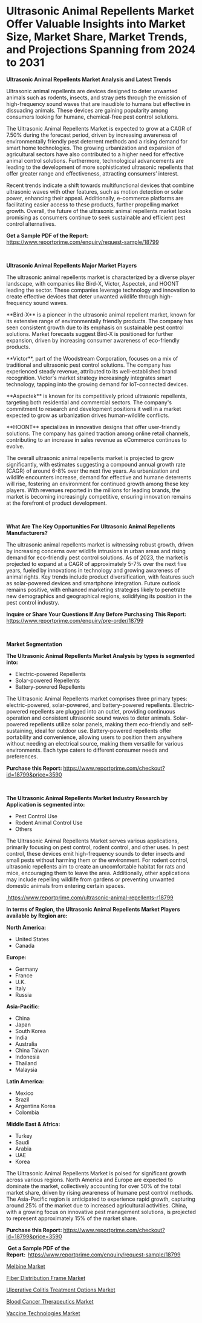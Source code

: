 <p><h1>Ultrasonic Animal Repellents Market Offer Valuable Insights into Market Size, Market Share, Market Trends, and Projections Spanning from 2024 to 2031</h1></p><p><strong>Ultrasonic Animal Repellents Market Analysis and Latest Trends</strong></p>
<p><p>Ultrasonic animal repellents are devices designed to deter unwanted animals such as rodents, insects, and stray pets through the emission of high-frequency sound waves that are inaudible to humans but effective in dissuading animals. These devices are gaining popularity among consumers looking for humane, chemical-free pest control solutions. </p><p>The Ultrasonic Animal Repellents Market is expected to grow at a CAGR of 7.50% during the forecast period, driven by increasing awareness of environmentally friendly pest deterrent methods and a rising demand for smart home technologies. The growing urbanization and expansion of agricultural sectors have also contributed to a higher need for effective animal control solutions. Furthermore, technological advancements are leading to the development of more sophisticated ultrasonic repellents that offer greater range and effectiveness, attracting consumers’ interest.</p><p>Recent trends indicate a shift towards multifunctional devices that combine ultrasonic waves with other features, such as motion detection or solar power, enhancing their appeal. Additionally, e-commerce platforms are facilitating easier access to these products, further propelling market growth. Overall, the future of the ultrasonic animal repellents market looks promising as consumers continue to seek sustainable and efficient pest control alternatives.</p></p>
<p><strong>Get a Sample PDF of the Report:&nbsp;</strong> <a href="https://www.reportprime.com/enquiry/request-sample/18799?utm_campaign=40&utm_medium=2&utm_source=Github&utm_content=ia&utm_term=22112024&utm_id=ultrasonic-animal-repellents">https://www.reportprime.com/enquiry/request-sample/18799</a></p>
<p>&nbsp;</p>
<p><strong>Ultrasonic Animal Repellents Major Market Players</strong></p>
<p><p>The ultrasonic animal repellents market is characterized by a diverse player landscape, with companies like Bird-X, Victor, Aspectek, and HOONT leading the sector. These companies leverage technology and innovation to create effective devices that deter unwanted wildlife through high-frequency sound waves.</p><p>**Bird-X** is a pioneer in the ultrasonic animal repellent market, known for its extensive range of environmentally friendly products. The company has seen consistent growth due to its emphasis on sustainable pest control solutions. Market forecasts suggest Bird-X is positioned for further expansion, driven by increasing consumer awareness of eco-friendly products.</p><p>**Victor**, part of the Woodstream Corporation, focuses on a mix of traditional and ultrasonic pest control solutions. The company has experienced steady revenue, attributed to its well-established brand recognition. Victor's market strategy increasingly integrates smart technology, tapping into the growing demand for IoT-connected devices.</p><p>**Aspectek** is known for its competitively priced ultrasonic repellents, targeting both residential and commercial sectors. The company's commitment to research and development positions it well in a market expected to grow as urbanization drives human-wildlife conflicts.</p><p>**HOONT** specializes in innovative designs that offer user-friendly solutions. The company has gained traction among online retail channels, contributing to an increase in sales revenue as eCommerce continues to evolve.</p><p>The overall ultrasonic animal repellents market is projected to grow significantly, with estimates suggesting a compound annual growth rate (CAGR) of around 6-8% over the next five years. As urbanization and wildlife encounters increase, demand for effective and humane deterrents will rise, fostering an environment for continued growth among these key players. With revenues reported in the millions for leading brands, the market is becoming increasingly competitive, ensuring innovation remains at the forefront of product development.</p></p>
<p>&nbsp;</p>
<p><strong>What Are The Key Opportunities For Ultrasonic Animal Repellents Manufacturers?</strong></p>
<p><p>The ultrasonic animal repellents market is witnessing robust growth, driven by increasing concerns over wildlife intrusions in urban areas and rising demand for eco-friendly pest control solutions. As of 2023, the market is projected to expand at a CAGR of approximately 5-7% over the next five years, fueled by innovations in technology and growing awareness of animal rights. Key trends include product diversification, with features such as solar-powered devices and smartphone integration. Future outlook remains positive, with enhanced marketing strategies likely to penetrate new demographics and geographical regions, solidifying its position in the pest control industry.</p></p>
<p><strong>Inquire or Share Your Questions If Any Before Purchasing This Report:</strong> <a href="https://www.reportprime.com/enquiry/pre-order/18799?utm_campaign=40&utm_medium=2&utm_source=Github&utm_content=ia&utm_term=22112024&utm_id=ultrasonic-animal-repellents">https://www.reportprime.com/enquiry/pre-order/18799</a></p>
<p>&nbsp;</p>
<p><strong>Market Segmentation</strong></p>
<p><strong>The Ultrasonic Animal Repellents Market Analysis by types is segmented into:</strong></p>
<p><ul><li>Electric-powered Repellents</li><li>Solar-powered Repellents</li><li>Battery-powered Repellents</li></ul></p>
<p><p>The Ultrasonic Animal Repellents market comprises three primary types: electric-powered, solar-powered, and battery-powered repellents. Electric-powered repellents are plugged into an outlet, providing continuous operation and consistent ultrasonic sound waves to deter animals. Solar-powered repellents utilize solar panels, making them eco-friendly and self-sustaining, ideal for outdoor use. Battery-powered repellents offer portability and convenience, allowing users to position them anywhere without needing an electrical source, making them versatile for various environments. Each type caters to different consumer needs and preferences.</p></p>
<p><strong>Purchase this Report:&nbsp;</strong><a href="https://www.reportprime.com/checkout?id=18799&price=3590&utm_campaign=40&utm_medium=2&utm_source=Github&utm_content=ia&utm_term=22112024&utm_id=ultrasonic-animal-repellents">https://www.reportprime.com/checkout?id=18799&price=3590</a></p>
<p>&nbsp;</p>
<p><strong>The Ultrasonic Animal Repellents Market Industry Research by Application is segmented into:</strong></p>
<p><ul><li>Pest Control Use</li><li>Rodent Animal Control Use</li><li>Others</li></ul></p>
<p><p>The Ultrasonic Animal Repellents Market serves various applications, primarily focusing on pest control, rodent control, and other uses. In pest control, these devices emit high-frequency sounds to deter insects and small pests without harming them or the environment. For rodent control, ultrasonic repellents aim to create an uncomfortable habitat for rats and mice, encouraging them to leave the area. Additionally, other applications may include repelling wildlife from gardens or preventing unwanted domestic animals from entering certain spaces.</p></p>
<p><a href="https://www.reportprime.com/ultrasonic-animal-repellents-r18799?utm_campaign=40&utm_medium=2&utm_source=Github&utm_content=ia&utm_term=22112024&utm_id=ultrasonic-animal-repellents">&nbsp;https://www.reportprime.com/ultrasonic-animal-repellents-r18799</a></p>
<p><strong>In terms of Region, the Ultrasonic Animal Repellents Market Players available by Region are:</strong></p>
<p>
    <p> <strong> North America: </strong>
        <ul>
            <li>United States</li>
            <li>Canada</li>
        </ul>
        </p> 
    <p> <strong> Europe: </strong>
        <ul>
            <li>Germany</li>
            <li>France</li>
            <li>U.K.</li>
            <li>Italy</li>
            <li>Russia</li>
        </ul>
        </p> 
    <p> <strong> Asia-Pacific: </strong>
        <ul>
            <li>China</li>
            <li>Japan</li>
            <li>South Korea</li>
            <li>India</li>
            <li>Australia</li>
            <li>China Taiwan</li>
            <li>Indonesia</li>
            <li>Thailand</li>
            <li>Malaysia</li>
        </ul>
        </p> 
    <p> <strong> Latin America: </strong>
        <ul>
            <li>Mexico</li>
            <li>Brazil</li>
            <li>Argentina Korea</li>
            <li>Colombia</li>
        </ul>
        </p> 
    <p> <strong> Middle East & Africa: </strong>
        <ul>
            <li>Turkey</li>
            <li>Saudi</li>
            <li>Arabia</li>
            <li>UAE</li>
            <li>Korea</li>
        </ul>
    </p>
    </p>
<p><p>The Ultrasonic Animal Repellents Market is poised for significant growth across various regions. North America and Europe are expected to dominate the market, collectively accounting for over 50% of the total market share, driven by rising awareness of humane pest control methods. The Asia-Pacific region is anticipated to experience rapid growth, capturing around 25% of the market due to increased agricultural activities. China, with a growing focus on innovative pest management solutions, is projected to represent approximately 15% of the market share.</p></p>
<p><strong>Purchase this Report: </strong><a href="https://www.reportprime.com/checkout?id=18799&price=3590&utm_campaign=40&utm_medium=2&utm_source=Github&utm_content=ia&utm_term=22112024&utm_id=ultrasonic-animal-repellents">https://www.reportprime.com/checkout?id=18799&price=3590</a></p>
<p>&nbsp;<strong>Get a Sample PDF of the Report:&nbsp;&nbsp;</strong><a href="https://www.reportprime.com/enquiry/request-sample/18799?utm_campaign=40&utm_medium=2&utm_source=Github&utm_content=ia&utm_term=22112024&utm_id=ultrasonic-animal-repellents">https://www.reportprime.com/enquiry/request-sample/18799</a></p>
<p><strong></strong></p>
<p><p><a href="https://issuu.com/reportprime-2/docs/melbine-market-size-2030.pptx_fcd93c9f7f0926?utm_campaign=40&utm_medium=2&utm_source=Github&utm_content=ia&utm_term=22112024&utm_id=ultrasonic-animal-repellents">Melbine Market</a></p><p><a href="https://github.com/DixieGrimes/Market-Research-Report-List-1/blob/main/fiber-distribution-frame-market.md?utm_campaign=40&utm_medium=2&utm_source=Github&utm_content=ia&utm_term=22112024&utm_id=ultrasonic-animal-repellents">Fiber Distribution Frame Market</a></p><p><a href="https://issuu.com/reportprime-2/docs/ulcerative-colitis-treatment-option_bf5c72ae9b8c52?utm_campaign=40&utm_medium=2&utm_source=Github&utm_content=ia&utm_term=22112024&utm_id=ultrasonic-animal-repellents">Ulcerative Colitis Treatment Options Market</a></p><p><a href="https://www.linkedin.com/pulse/detailed-blood-cancer-therapeutics-market-trend-analysis-projected-c2kue?utm_campaign=40&utm_medium=2&utm_source=Github&utm_content=ia&utm_term=22112024&utm_id=ultrasonic-animal-repellents">Blood Cancer Therapeutics Market</a></p><p><a href="https://www.linkedin.com/pulse/detailed-market-research-vaccine-technologies-analysis-nc3le?utm_campaign=40&utm_medium=2&utm_source=Github&utm_content=ia&utm_term=22112024&utm_id=ultrasonic-animal-repellents">Vaccine Technologies Market</a></p></p>